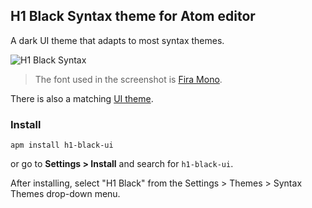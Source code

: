## H1 Black Syntax theme for Atom editor

A dark UI theme that adapts to most syntax themes.

![H1 Black Syntax](https://horzadome.github.io/atom-h1-black-syntax/h1-black-syntax-screenshot.png)

> The font used in the screenshot is [Fira Mono](https://github.com/mozilla/Fira).

There is also a matching [UI theme](https://atom.io/themes/h1-black-ui).

### Install

```
apm install h1-black-ui
```

or go to __Settings > Install__ and search for `h1-black-ui`.

After installing, select "H1 Black" from the Settings > Themes > Syntax Themes drop-down menu.
